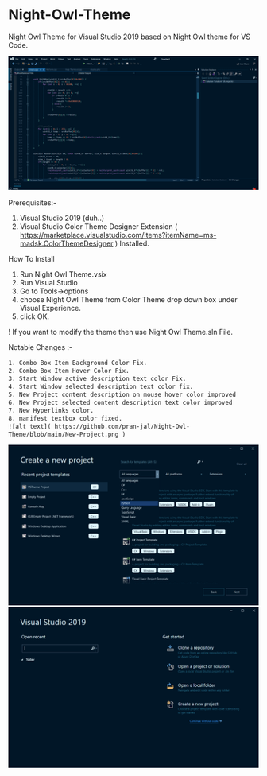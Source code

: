 # Night-Owl-Theme
Night Owl Theme for Visual Studio 2019 based on Night Owl theme for VS Code.


![alt text]( https://github.com/pran-jal/Night-Owl-Theme/blob/main/Preview.png )


Prerequisites:-
1. Visual Studio 2019 (duh..)
2. Visual Studio Color Theme Designer Extension ( https://marketplace.visualstudio.com/items?itemName=ms-madsk.ColorThemeDesigner )
Installed.



How To Install
1. Run Night Owl Theme.vsix
2. Run Visual Studio
3. Go to Tools->options
4. choose Night Owl Theme from Color Theme drop down box under Visual Experience.
5. click OK.



 ! If you want to modify the theme then use Night Owl Theme.sln File.
 
 
 
 

Notable Changes :-


    1. Combo Box Item Background Color Fix.
    2. Combo Box Item Hover Color Fix.
    3. Start Window active description text color Fix.
    4. Start Window selected description text color fix.
    5. New Project content description on mouse hover color improved
    6. New Project selected content description text color improved
    7. New Hyperlinks color.
    8. manifest textbox color fixed.
    ![alt text]( https://github.com/pran-jal/Night-Owl-Theme/blob/main/New-Project.png )
![alt text]( https://github.com/pran-jal/Night-Owl-Theme/blob/main/New-Project.png )
![alt text]( https://github.com/pran-jal/Night-Owl-Theme/blob/main/Start-Window.png )
